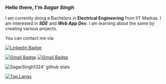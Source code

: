 ### Hello there, I'm ***Sagar Singh***

I am currently doing a Bachelors in **Electrical Engineering** from IIT Madras.
I am interested in ***SDE*** and ***Web App Dev***. I am learning about the same by creating various projects.

You can contact me via:

[![Linkedin Badge](https://img.shields.io/badge/-SagarSingh-blue?style=flat-square&logo=Linkedin&logoColor=white&link=https://www.linkedin.com/in/andrexsaddler/)](https://www.linkedin.com/in/sagar-singh-99b74422a/)

[![Gmail Badge](https://img.shields.io/badge/-sagarsinghprj@gmail.com-c14438?style=flat-square&logo=Gmail&logoColor=white&link=mailto:contact@rehkloos.com)](mailto:sagarsinghprj@gmail.com)
[![Gmail Badge](https://img.shields.io/badge/-ee20b115@smail.iitm.ac.in-c14438?style=flat-square&logo=Gmail&logoColor=white&link=mailto:ee20b115@smail.iitm.ac.in)](mailto:sagarsinghprj@gmail.com)



![SagarSingh1324' github stats](https://github-readme-stats.vercel.app/api?username=SagarSingh1324&count_private=true&theme=cobalt)

[![Top Langs](https://github-readme-stats.vercel.app/api/top-langs/?username=SagarSingh1324)](https://github.com/anuraghazra/github-readme-stats)
